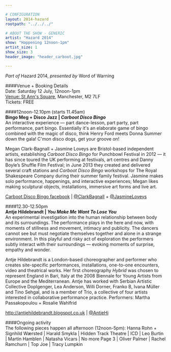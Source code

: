 ```yaml
---

# CONFIGURATION
layout: 2014-hazard
rootpath: "../../../"

# ABOUT THE SHOW - GENERIC
artist: "Hazard 2014"
show: "Happening 12noon-1pm"
artist_size: 1
show_size: 3
header_image: "header_carboot.jpg"

---
```

*Part of* Hazard 2014, *presented by* Word of Warning       
     
####Venue + Booking Details        
Date: Saturday 12 July, 12noon-1pm       
[Venue: St Ann's Square](http://bit.ly/1wrGmvW), Manchester, M2 7LF      
Tickets: FREE    
                
####12noon-12.10pm (starts 11.45am)        
**Bingo Meg + Disco Jazz | *Carboot Disco Bingo***        
An interactive experience — part dance-lesson, part party, part performance, part bingo. Essentially it's an elaborate game of bingo combined with the magic of disco, think Henry Ford meets Donna Summer down the gala! C'mon disco dogs, get your groove on!        
        
Megan Clark-Bagnall + Jasmine Loveys are Bristol-based independent artists, establishing *Carboot Disco Bingo* for Punchbowl Festival in 2012 — it has since toured the UK performing at festivals, art centres and Danny Boyle’s Shuffle Film Festival; in June 2013 they created and delivered several craft stations and *Carboot Disco Bingo* workshops for The Royal Shakespeare Company during their summer family festival. Jasmine makes solo performance, happenings, and interactive experiences; Megan likes making sculptural objects, installations, immersive art forms and live art.        
        
[Carboot Disco Bingo facebook](http://www.facebook.com/CarbootDiscoBingoFanClub) | [@ClarkBagnall](http://twitter.com/ClarkBagnall) + [@JasmineLoveys](http://twitter.com/JasmineLoveys)        
         
####12.30-12.50pm        
**Antje Hildebrandt | *You Make Me Want To Lose You***        
An experimental investigation into the human relationship between body and its surroundings. The performance plays in the here and now, with moments of stillness and movement, intimacy and publicity. The dancers cannot see but must negotiate themselves together and alone in a strange environment. In this playful and risky act of exploration the performers subtly interact with their surroundings — evoking moments of surprise, empathy and wonder.        
        
Antje Hildebrandt is a London-based choreographer and performer who creates site-specific performances, installations, one-to-one encounters, video and theatrical works. Her first choreography *Hybrid* was chosen to represent England in Bari, Italy at the 2008 Biennale for Young Artists from Europe and the Mediterranean. Antje has worked with Serbian Artistic Collective Doplgenger, Lea Anderson, Willi Dorner, Franko B, Ivana Müller and Tino Sehgal, and is a member of Trio, a collective of four artists interested in collaborative performance practice. Performers: Martha Passakopoulou + Rosalie Wahlfrid         
         
<http://antjehildebrandt.blogspot.co.uk> | [@AntjeHi](http://twitter.com/AntjeHi)        
        
####Ongoing activity        
The following pieces happen all afternoon (12noon-5pm): Hanna Rohn + Signhild Wærsted | Harald Smykla | Hidden Track Theatre | ICD | Leo Burtin | Martin Hamblen | Natasha Vicars | No more Page 3 | Oliver Palmer | Rachel Ramchurn | Top Joe | Tracy Lumpkin
